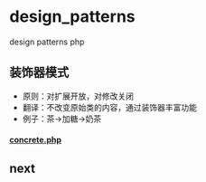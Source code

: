 # design_patterns
design patterns php 


## 装饰器模式
- 原则：对扩展开放，对修改关闭
- 翻译：不改变原始类的内容，通过装饰器丰富功能
- 例子：茶->加糖->奶茶
#### [concrete.php]('https://github.com/nobody05/design_patterns/blob/main/concrete.php')


## next


